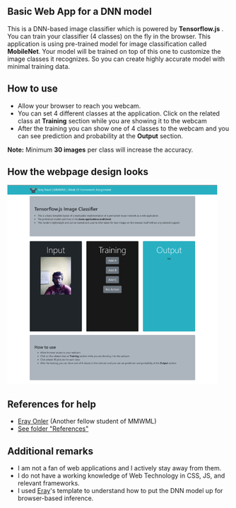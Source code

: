 ## Basic Web App for a DNN model

This is a DNN-based image classifier which is powered by **Tensorflow.js** . You can train your classifier (4 classes) on the fly in the browser. This application is using pre-trained model for image classification called **MobileNet**. Your model will be trained on top of this one to customize the image classes it recognizes. So you can create highly accurate model with minimal training data.

## How to use

- Allow your browser to reach you webcam.
- You can set 4 different classes at the application. Click on the related class at **Training** section while you are showing it to the webcam
- After the training you can show one of 4 classes to the webcam and you can see prediction and probability at the **Output** section.

**Note:** Minimum **30 images** per class will increase the accuracy.

## How the webpage design looks

<img src = "./display.PNG" width = "475" height = "450">


## References for help
- [Eray Onler](https://bit.ly/2PlsE1n) (Another fellow student of MMWML)
- [See folder "References"](https://github.com/Dexter1618/MMWML/tree/master/Week01/References)

## Additional remarks

- I am not a fan of web applications and I actively stay away from them.
- I do not have a working knowledge of Web Technology in CSS, JS, and relevant frameworks.
- I used [Eray](https://bit.ly/2PlsE1n)'s template to understand how to put the DNN model up for browser-based inference.
